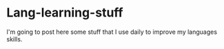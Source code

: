 # Lang-learning-stuff

I'm going to post here some stuff that I use daily to improve my languages skills.
